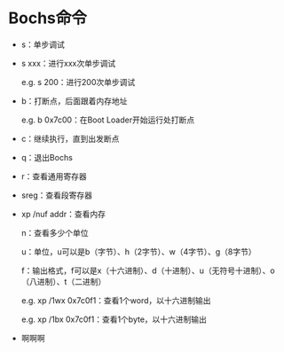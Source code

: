 # Bochs命令

- s：单步调试

- s xxx：进行xxx次单步调试

  e.g. s 200：进行200次单步调试

- b：打断点，后面跟着内存地址

  e.g. b 0x7c00：在Boot Loader开始运行处打断点

- c：继续执行，直到出发断点

- q：退出Bochs

- r：查看通用寄存器

- sreg：查看段寄存器

- xp /nuf addr：查看内存

  n：查看多少个单位

  u：单位，u可以是b（字节）、h（2字节）、w（4字节）、g（8字节）

  f：输出格式，f可以是x（十六进制）、d（十进制）、u（无符号十进制）、o（八进制）、t（二进制）

  e.g. xp /1wx 0x7c0f1：查看1个word，以十六进制输出

  e.g. xp /1bx 0x7c0f1：查看1个byte，以十六进制输出

- 啊啊啊
